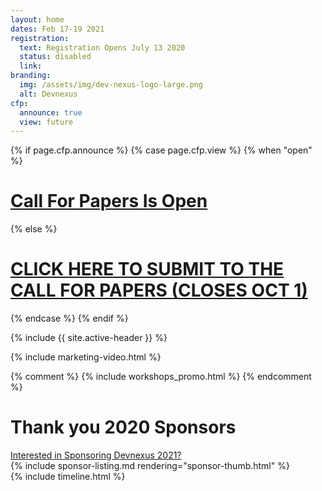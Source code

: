 ```yaml
---
layout: home
dates: Feb 17-19 2021
registration:
  text: Registration Opens July 13 2020
  status: disabled
  link:
branding:
  img: /assets/img/dev-nexus-logo-large.png
  alt: Devnexus
cfp:
  announce: true
  view: future 
---
```


{% if page.cfp.announce %}
{% case page.cfp.view %}
  {% when "open" %}
  <div class="featured-header">
    <h1 class="top-intro"><a href="/call-for-papers">Call For Papers Is Open</a></h1>
  </div>
  {% else %}
  <div class="featured-header">
    <h1 class="top-intro"><a href="/call-for-papers">CLICK HERE TO SUBMIT TO THE CALL FOR PAPERS (CLOSES OCT 1)</a></h1>
  </div>
{% endcase %}  
{% endif %}

{% include {{ site.active-header }} %}

{% include marketing-video.html %}

{% comment %}
 {% include workshops_promo.html %} 
{% endcomment %} 

<div class="row">
<a name="sponsorlist"></a>
      <div class="featured-header">
        <h1>Thank you 2020 Sponsors</h1>
        <a class="action-header" href="https://ajug.typeform.com/to/BTa7bZ">Interested in Sponsoring Devnexus 2021?</a>
      </div>
{% include sponsor-listing.md rendering="sponsor-thumb.html" %}
</div>
<div>
<a name="timeline"></a>
{% include timeline.html %}
</div>

